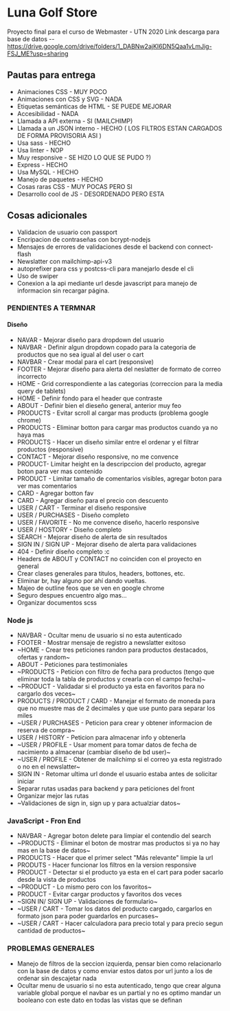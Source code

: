 # Luna Golf Store

Proyecto final para el curso de Webmaster - UTN 2020
Link descarga para base de datos -- https://drive.google.com/drive/folders/1_DABNw2ajKI6DN5Qaa1vLmJig-FSJ_ME?usp=sharing


## Pautas para entrega
* Animaciones CSS - MUY POCO
* Animaciones con CSS y SVG - NADA
* Etiquetas semánticas de HTML - SE PUEDE MEJORAR
* Accesibilidad - NADA
* Llamada a API externa - SI (MAILCHIMP)
* Llamada a un JSON interno - HECHO ( LOS FILTROS ESTAN CARGADOS DE FORMA PROVISORIA ASI )
* Usa sass - HECHO
* Usa linter - NOP
* Muy responsive - SE HIZO LO QUE SE PUDO ?)
* Express - HECHO
* Usa MySQL - HECHO
* Manejo de paquetes - HECHO
* Cosas raras CSS - MUY POCAS PERO SI
* Desarrollo cool de JS - DESORDENADO PERO ESTA

## Cosas adicionales
* Validacion de usuario con passport
* Encripacion de contraseñas con bcrypt-nodejs
* Mensajes de errores de validaciones desde el backend con connect-flash
* Newslatter con mailchimp-api-v3
* autoprefixer para css y postcss-cli para manejarlo desde el cli
* Uso de swiper
* Conexion a la api mediante url desde javascript para manejo de informacion sin recargar página.


### PENDIENTES A TERMNAR

#### Diseño

* NAVAR - Mejorar diseño para dropdown del usuario
* NAVBAR - Definir algun dropdown copado para la categoria de productos que no sea igual al del user o cart
* NAVBAR - Crear modal para el cart (responsive)
* FOOTER - Mejorar diseño para alerta del neslatter de formato de correo incorrecto
* HOME - Grid correspondiente a las categorias (correccion para la media query de tablets)
* HOME - Definir fondo para el header que contraste
* ABOUT - Definir bien el dieseño general, anterior muy feo
* PRODUCTS - Evitar scroll al cargar mas products (problema google chrome)
* PRODUCTS - Eliminar botton para cargar mas productos cuando ya no haya mas
* PRODUCTS - Hacer un diseño similar entre el ordenar y el filtrar productos (responsive)
* CONTACT - Mejorar diseño responsive, no me convence
* PRODUCT- Limitar height en la descripccion del producto, agregar boton para ver mas contenido
* PRODUCT - Limitar tamaño de comentarios visibles, agregar boton para ver mas comentarios
* CARD - Agregar botton fav
* CARD - Agregar diseño para el precio con descuento
* USER / CART - Terminar el diseño responsive
* USER / PURCHASES - Diseño completo 
* USER / FAVORITE - No me convence diseño, hacerlo responsive
* USER / HOSTORY - Diseño completo
* SEARCH - Mejorar diseño de alerta de sin resultados
* SIGN IN / SIGN UP - Mejorar diseño de alerta para validaciones
* 404 - Definir diseño completo :c
* Headers de ABOUT y CONTACT no coinciden con el proyecto en general
* Crear clases generales para titulos, headers, bottones, etc.
* Eliminar br, hay alguno por ahí dando vueltas.
* Majeo de outline feos que se ven en google chrome
* Seguro despues encuentro algo mas...
* Organizar documentos scss



### Node js

* NAVBAR - Ocultar menu de usuario si no esta autenticado
* FOOTER - Mostrar mensaje de registro a newslatter exitoso
* ~HOME - Crear tres peticiones randon para productos destacados, ofertas y random~
* ABOUT - Peticiones para testimoniales
* ~PRODUCTS - Peticion con filtro de fecha para productos (tengo que eliminar toda la tabla de productos y crearla con el campo fecha)~
* ~PRODUCT - Validadar si el producto ya esta en favoritos para no cargarlo dos veces~
* PRODUCTS / PRODUCT / CARD - Manejar el formato de moneda para que no muestre mas de 2 decimales y que use punto para separar los miles
* ~USER / PURCHASES - Peticion para crear y obtener informacion de reserva de compra~
* USER / HISTORY - Peticion para almacenar info y obtenerla
* ~USER / PROFILE - Usar moment para tomar datos de fecha de nacimiento a almacenar (cambiar diseño de bd user)~
* ~USER / PROFILE - Obtener de mailchimp si el correo ya esta registrado o no en el newslatter~
* SIGN IN - Retomar ultima url donde el usuario estaba antes de solicitar iniciar 
* Separar rutas usadas para backend y para peticiones del front
* Organizar mejor las rutas
* ~Validaciones de sign in, sign up y para actualziar datos~


### JavaScript - Fron End

* NAVBAR - Agregar boton delete para limpiar el contendio del search
* ~PRODUCTS - Eliminar el boton de mostrar mas productos si ya no hay mas en la base de datos~
* PRODUCTS - Hacer que el primer select "Más relevante" limpie la url
* PRODUTS - Hacer funcionar los filtros en la version responsive
* PRODUCT - Detectar si el producto ya esta en el cart para poder sacarlo desde la vista de productos
* ~PRODUCT - Lo mismo pero con los favoritos~
* PRODUCT - Evitar cargar productos y favoritos dos veces
* ~SIGN IN/ SIGN UP - Validaciones de formulario~
* ~USER / CART - Tomar los datos del producto cargado, cargarlos en formato json para poder guardarlos en purcases~
* ~USER / CART - Hacer calculadora para precio total y para precio segun cantidad de productos~


### PROBLEMAS GENERALES
* Manejo de filtros de la seccion izquierda, pensar bien como relacionarlo con la base de datos y como enviar estos datos por url junto a los de ordenar sin descajetar nada
* Ocultar menu de usuario si no esta autenticado, tengo que crear alguna variable global porque el navbar es un partial y no es optimo mandar un booleano con este dato en todas las vistas que se definan


